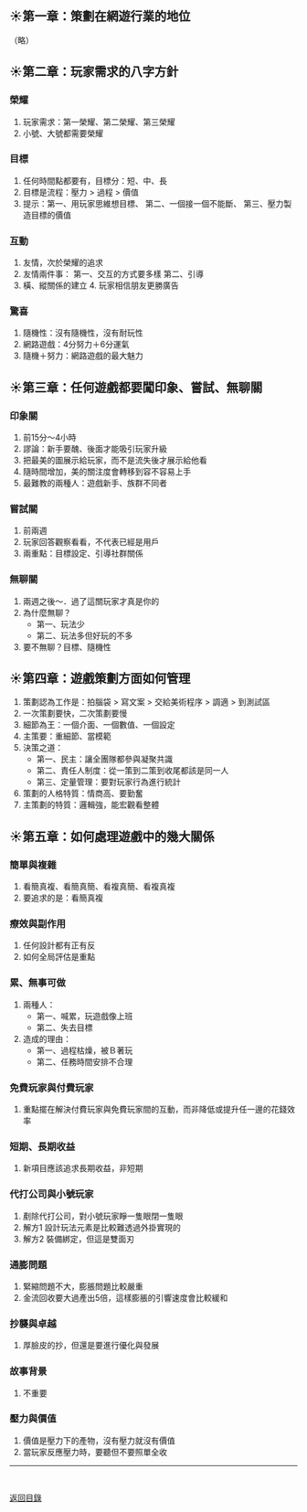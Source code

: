 ## :sunny:第一章：策劃在網遊行業的地位
（略）

## :sunny:第二章：玩家需求的八字方針
### 榮耀 
1. 玩家需求：第一榮耀、第二榮耀、第三榮耀 
2. 小號、大號都需要榮耀 
	
### 目標 
1. 任何時間點都要有，目標分：短、中、長 
2. 目標是流程：壓力 > 過程 > 價值 
3. 提示：第一、用玩家思維想目標、 第二、一個接一個不能斷、 第三、壓力製造目標的價值 
	
### 互動 
1. 友情，次於榮耀的追求 
2. 友情兩件事： 第一、交互的方式要多樣 第二、引導 
3. 橫、縱關係的建立 4. 玩家相信朋友更勝廣告 
	
### 驚喜 
1. 隨機性：沒有隨機性，沒有耐玩性 
2. 網路遊戲：4分努力＋6分運氣 
3. 隨機＋努力：網路遊戲的最大魅力 
	
## :sunny:第三章：任何遊戲都要闖印象、嘗試、無聊關

### 印象關
1. 前15分～4小時 
2. 謬論：新手要醜、後面才能吸引玩家升級 
3. 把最美的圖展示給玩家，而不是流失後才展示給他看 
4. 隨時間增加，美的關注度會轉移到容不容易上手 
5. 最難教的兩種人：遊戲新手、族群不同者
	
### 嘗試關
1. 前兩週
2. 玩家回答觀察看看，不代表已經是用戶
3. 兩重點：目標設定、引導社群關係
	
### 無聊關
1. 兩週之後～．過了這關玩家才真是你的
2. 為什麼無聊？  
    * 第一、玩法少
    * 第二、玩法多但好玩的不多
3. 要不無聊？目標、隨機性
	
## :sunny:第四章：遊戲策劃方面如何管理
1. 策劃認為工作是：拍腦袋 > 寫文案 > 交給美術程序 > 調適 > 到測試區
2. 一次策劃要快，二次策劃要慢
3. 細節為王：一個介面、一個數值、一個設定
4. 主策要：重細節、當模範
5. 決策之道：
	* 第一、民主：讓全團隊都參與凝聚共識
	* 第二、責任人制度：從一策到二策到收尾都該是同一人
	* 第三、定量管理：要對玩家行為進行統計
6. 策劃的人格特質：情商高、要勤奮
7. 主策劃的特質：邏輯強，能宏觀看整體
	
## :sunny:第五章：如何處理遊戲中的幾大關係
### 簡單與複雜
1. 看簡真複、看簡真簡、看複真簡、看複真複
2. 要追求的是：看簡真複
	
### 療效與副作用
1. 任何設計都有正有反
2. 如何全局評估是重點
	
### 累、無事可做
1. 兩種人：
	* 第一、喊累，玩遊戲像上班
	* 第二、失去目標
2. 造成的理由：
	* 第一、過程枯燥，被Ｂ著玩
	* 第二、任務時間安排不合理
		
### 免費玩家與付費玩家
1. 重點擺在解決付費玩家與免費玩家間的互動，而非降低或提升任一邊的花錢效率
	
### 短期、長期收益
1. 新項目應該追求長期收益，非短期

### 代打公司與小號玩家
1. 剷除代打公司，對小號玩家睜一隻眼閉一隻眼
2. 解方1 設計玩法元素是比較難透過外掛實現的
3. 解方2 裝備綁定，但這是雙面刃
	
### 通膨問題
1. 緊縮問題不大，膨脹問題比較嚴重
2. 金流回收要大過產出5倍，這樣膨脹的引響速度會比較緩和
	
### 抄襲與卓越
1. 厚臉皮的抄，但還是要進行優化與發展
	
### 故事背景
1. 不重要
	
### 壓力與價值
1. 價值是壓力下的產物，沒有壓力就沒有價值
2. 當玩家反應壓力時，要聽但不要照單全收

---

<br>

[返回目錄](https://github.com/BricL/ericsplayground/blob/main/README.md)
